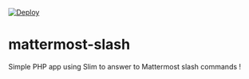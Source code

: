 [![Deploy](https://www.herokucdn.com/deploy/button.svg)](https://heroku.com/deploy)

# mattermost-slash

Simple PHP app using Slim to answer to Mattermost slash commands !
